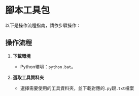 # 腳本工具包

以下是操作流程指南，請依步驟操作：

## **操作流程**
1. **下載環境**
   - Python環境：`python.bat`。

2. **選取工具資料夾**
   - 選擇需要使用的工具資料夾，並下載對應的`.py`跟`.txt`檔案
